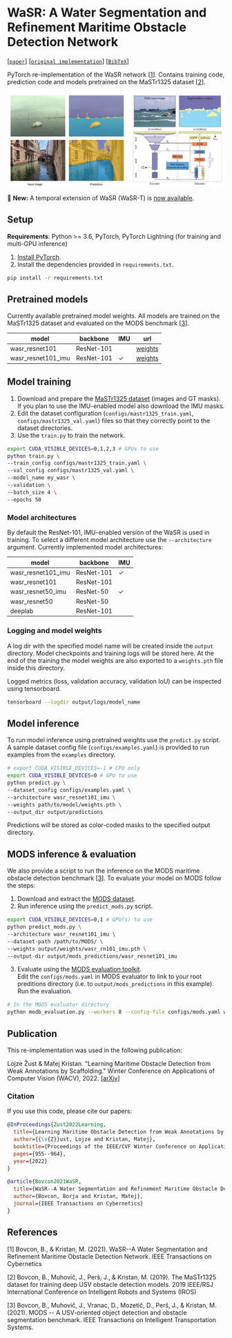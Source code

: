 # WaSR: A Water Segmentation and Refinement Maritime Obstacle Detection Network
[[`paper`](https://prints.vicos.si/publications/392/wasr-a-water-segmentation-and-refinement-maritime-obstacle-detection-network)] [[`original implementation`](https://github.com/bborja/wasr_network)] [[`BibTeX`](#cite)]

PyTorch re-implementation of the WaSR network [[1](#ref-wasr)]. Contains training code, prediction code and models pretrained on the MaSTr1325 dataset [[2](#ref-mastr)]. 

<p align="center">
    <img src="figures/wasr.png" alt="WaSR example" width="960px">
</p>

🌟 **New:** A temporal extension of WaSR (WaSR-T) is [now available](https://github.com/lojzezust/WaSR-T).

## Setup

**Requirements**: Python >= 3.6, PyTorch, PyTorch Lightning (for training and multi-GPU inference)

1. [Install PyTorch](https://pytorch.org/get-started/locally/).
2. Install the dependencies provided in `requirements.txt`.

```bash
pip install -r requirements.txt
```

## Pretrained models

Currently available pretrained model weights. All models are trained on the MaSTr1325 dataset and evaluated on the MODS benchmark [[3](#ref-mods)].

| model              | backbone   | IMU | url                                                                                       |
|--------------------|------------|-----|-------------------------------------------------------------------------------------------|
| wasr_resnet101     | ResNet-101 |     | [weights](https://github.com/lojzezust/WaSR/releases/download/weights/wasr_rn101.pth)     |
| wasr_resnet101_imu | ResNet-101 | ✓   | [weights](https://github.com/lojzezust/WaSR/releases/download/weights/wasr_rn101_imu.pth) |

## Model training

1. Download and prepare the [MaSTr1325 dataset](https://box.vicos.si/borja/viamaro/index.html#mastr1325) (images and GT masks). If you plan to use the IMU-enabled model also download the IMU masks.
2. Edit the dataset configuration (`configs/mastr1325_train.yaml`, `configs/mastr1325_val.yaml`) files so that they correctly point to the dataset directories.
3. Use the `train.py` to train the network.

```bash
export CUDA_VISIBLE_DEVICES=0,1,2,3 # GPUs to use
python train.py \
--train_config configs/mastr1325_train.yaml \
--val_config configs/mastr1325_val.yaml \
--model_name my_wasr \
--validation \
--batch_size 4 \
--epochs 50
```

### Model architectures

By default the ResNet-101, IMU-enabled version of the WaSR is used in training. To select a different model architecture use the `--architecture` argument. Currently implemented model architectures:

| model              | backbone   | IMU |
|--------------------|------------|-----|
| wasr_resnet101_imu | ResNet-101 | ✓   |
| wasr_resnet101     | ResNet-101 |     |
| wasr_resnet50_imu  | ResNet-50  | ✓   |
| wasr_resnet50      | ResNet-50  |     |
| deeplab            | ResNet-101 |     |

### Logging and model weights

A log dir with the specified model name will be created inside the `output` directory. Model checkpoints and training logs will be stored here. At the end of the training the model weights are also exported to a `weights.pth` file inside this directory.

Logged metrics (loss, validation accuracy, validation IoU) can be inspected using tensorboard.

```bash
tensorboard --logdir output/logs/model_name
```

## Model inference

To run model inference using pretrained weights use the `predict.py` script. A sample dataset config file (`configs/examples.yaml`) is provided to run examples from the `examples` directory.

```bash
# export CUDA_VISIBLE_DEVICES=-1 # CPU only
export CUDA_VISIBLE_DEVICES=0 # GPU to use
python predict.py \
--dataset_config configs/examples.yaml \
--architecture wasr_resnet101_imu \
--weights path/to/model/weights.pth \
--output_dir output/predictions
```

Predictions will be stored as color-coded masks to the specified output directory.

## MODS inference & evaluation

We also provide a script to run the inference on the MODS maritime obstacle detection benchmark [[3](#ref-mods)]. To evaluate your model on MODS follow the steps:
1. Download and extract the [MODS dataset](https://vision.fe.uni-lj.si/public/mods/).
2. Run inference using the `predict_mods.py` script.
```bash
export CUDA_VISIBLE_DEVICES=0,1 # GPU(s) to use
python predict_mods.py \
--architecture wasr_resnet101_imu \
--dataset-path /path/to/MODS/ \
--weights output/weights/wasr_rn101_imu.pth \
--output-dir output/mods_predictions/wasr_resnet101_imu
```
3. Evaluate using the [MODS evaluation toolkit](https://github.com/bborja/mods_evaluation).  
Edit the `configs/mods.yaml` in MODS evaluator to link to your root preditions directory (i.e. to `output/mods_predictions` in this example). Run the evaluation.
```bash
# In the MODS evaluator directory
python modb_evaluation.py --workers 8 --config-file configs/mods.yaml wasr_resnet101_imu
```

## Publication

This re-implementation was used in the following publication:

Lojze Žust & Matej Kristan. "Learning Maritime Obstacle Detection from Weak Annotations by Scaffolding." Winter Conference on Applications of Computer Vision (WACV), 2022. [[arXiv](https://arxiv.org/abs/2108.00564)]

### <a name="cite"></a>Citation

If you use this code, please cite our papers:

```bib
@InProceedings{Zust2022Learning,
  title={Learning Maritime Obstacle Detection from Weak Annotations by Scaffolding},
  author={{\v{Z}}ust, Lojze and Kristan, Matej},
  booktitle={Proceedings of the IEEE/CVF Winter Conference on Applications of Computer Vision},
  pages={955--964},
  year={2022}
}
```

```bib
@article{Bovcon2021WaSR,
  title={WaSR--A Water Segmentation and Refinement Maritime Obstacle Detection Network},
  author={Bovcon, Borja and Kristan, Matej},
  journal={IEEE Transactions on Cybernetics}
}
```
## References

<a name="ref-wasr"></a>[1] Bovcon, B., & Kristan, M. (2021). WaSR--A Water Segmentation and Refinement Maritime Obstacle Detection Network. IEEE Transactions on Cybernetics

<a name="ref-mastr"></a>[2] Bovcon, B., Muhovič, J., Perš, J., & Kristan, M. (2019). The MaSTr1325 dataset for training deep USV obstacle detection models. 2019 IEEE/RSJ International Conference on Intelligent Robots and Systems (IROS)

<a name="ref-mods"></a>[3] Bovcon, B., Muhovič, J., Vranac, D., Mozetič, D., Perš, J., & Kristan, M. (2021). MODS -- A USV-oriented object detection and obstacle segmentation benchmark. IEEE Transactions on Intelligent Transportation Systems.